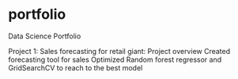 # portfolio
Data Science Portfolio


Project 1: Sales forecasting for retail giant: Project overview
Created forecasting tool for sales
Optimized Random forest regressor and GridSearchCV to reach to the best model
